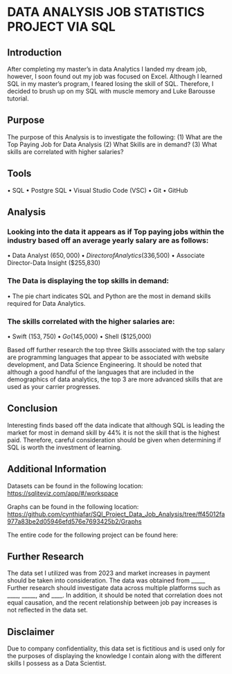 # DATA ANALYSIS JOB STATISTICS PROJECT VIA SQL

## Introduction 
After completing my master’s in data Analytics I landed my dream job, however, I soon found out my job was focused on Excel.  Although I learned SQL in my master’s program, I feared losing the skill of SQL. Therefore, I decided to brush up on my SQL with muscle memory and Luke Barousse tutorial. 

## Purpose
The purpose of this Analysis is to investigate the following: 
(1)	What are the Top Paying Job for Data Analysis
(2)	What Skills are in demand? 
(3)	What skills are correlated with higher salaries? 
## Tools
•	SQL 
•	Postgre SQL 
•	Visual Studio Code (VSC) 
•	Git 
•	GitHub

## Analysis
### Looking into the data it appears as if Top paying jobs within the industry based off an average yearly salary are as follows: 
•	Data Analyst ($650,000) 
•	Director of Analytics ($336,500)
•	Associate Director-Data Insight ($255,830)


 

### The Data is displaying the top skills in demand:
•	The pie chart indicates SQL and Python are the most in demand skills required for Data Analytics. 
 

### The skills correlated with the higher salaries are: 
•	Swift ($153,750)
•	Go ($145,000)
•	Shell ($125,000)

Based off further research the top three Skills associated with the top salary are programming languages that appear to be associated with website development, and Data Science Engineering. It should be noted that although a good handful of the languages that are included in the demographics of data analytics, the top 3 are more advanced skills that are used as your carrier progresses. 

 


## Conclusion 
Interesting finds based off the data indicate that although SQL is leading the market for most in demand skill by 44% it is not the skill that is the highest paid. Therefore, careful consideration should be given when determining if SQL is worth the investment of learning. 




## Additional Information 

Datasets can be found in the following location: 
https://sqliteviz.com/app/#/workspace

Graphs can be found in the following location: 
https://github.com/cynthiafar/SQl_Project_Data_Job_Analysis/tree/ff45012fa977a83be2d05946efd576e7693425b2/Graphs

The entire code for the following project can be found here: 


## Further Research
The data set I utilized was from 2023 and market increases in payment should be taken into consideration.  The data was obtained from _____ Further research should investigate data across multiple platforms such as ____, _____, and ____. In addition, it should be noted that correlation does not equal causation, and the recent relationship between job pay increases is not reflected in the data set. 

## Disclaimer
Due to company confidentiality, this data set is fictitious and is used only for the purposes of displaying the knowledge I contain along with the different skills I possess as a Data Scientist. 
